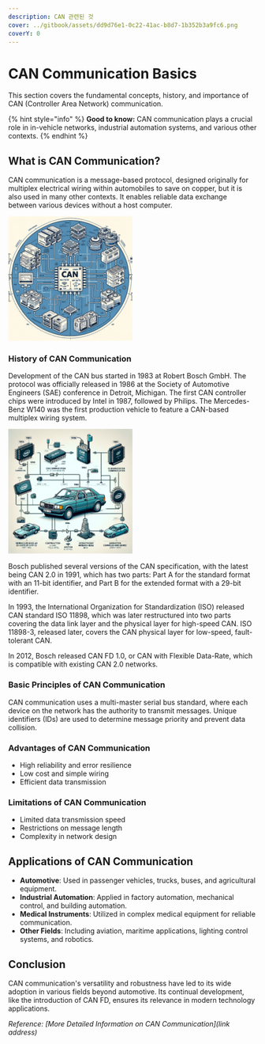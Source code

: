 ```yaml
---
description: CAN 관련된 것
cover: ../gitbook/assets/dd9d76e1-0c22-41ac-b8d7-1b352b3a9fc6.png
coverY: 0
---
```


# CAN Communication Basics

This section covers the fundamental concepts, history, and importance of CAN (Controller Area Network) communication.

{% hint style="info" %}
**Good to know:** CAN communication plays a crucial role in in-vehicle networks, industrial automation systems, and various other contexts.
{% endhint %}

## What is CAN Communication?

CAN communication is a message-based protocol, designed originally for multiplex electrical wiring within automobiles to save on copper, but it is also used in many other contexts. It enables reliable data exchange between various devices without a host computer.

<img src="../gitbook/assets/What_CAN.png" alt="What is CAN Communication" style="width: 50%;"/>

### History of CAN Communication

Development of the CAN bus started in 1983 at Robert Bosch GmbH. The protocol was officially released in 1986 at the Society of Automotive Engineers (SAE) conference in Detroit, Michigan. The first CAN controller chips were introduced by Intel in 1987, followed by Philips. The Mercedes-Benz W140 was the first production vehicle to feature a CAN-based multiplex wiring system.

<img src="../gitbook/assets/History_CAN.png" alt="History of CAN Communication" style="width: 50%;"/>

Bosch published several versions of the CAN specification, with the latest being CAN 2.0 in 1991, which has two parts: Part A for the standard format with an 11-bit identifier, and Part B for the extended format with a 29-bit identifier.

In 1993, the International Organization for Standardization (ISO) released CAN standard ISO 11898, which was later restructured into two parts covering the data link layer and the physical layer for high-speed CAN. ISO 11898-3, released later, covers the CAN physical layer for low-speed, fault-tolerant CAN.

In 2012, Bosch released CAN FD 1.0, or CAN with Flexible Data-Rate, which is compatible with existing CAN 2.0 networks.

### Basic Principles of CAN Communication

CAN communication uses a multi-master serial bus standard, where each device on the network has the authority to transmit messages. Unique identifiers (IDs) are used to determine message priority and prevent data collision.

### Advantages of CAN Communication

- High reliability and error resilience
- Low cost and simple wiring
- Efficient data transmission

### Limitations of CAN Communication

- Limited data transmission speed
- Restrictions on message length
- Complexity in network design

## Applications of CAN Communication

- **Automotive**: Used in passenger vehicles, trucks, buses, and agricultural equipment.
- **Industrial Automation**: Applied in factory automation, mechanical control, and building automation.
- **Medical Instruments**: Utilized in complex medical equipment for reliable communication.
- **Other Fields**: Including aviation, maritime applications, lighting control systems, and robotics.

## Conclusion

CAN communication's versatility and robustness have led to its wide adoption in various fields beyond automotive. Its continual development, like the introduction of CAN FD, ensures its relevance in modern technology applications.

_Reference: [More Detailed Information on CAN Communication](link address)_
